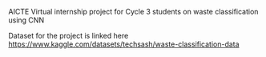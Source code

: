 AICTE Virtual internship project for Cycle 3 students on waste classification using CNN

Dataset for the project is linked  here https://www.kaggle.com/datasets/techsash/waste-classification-data
